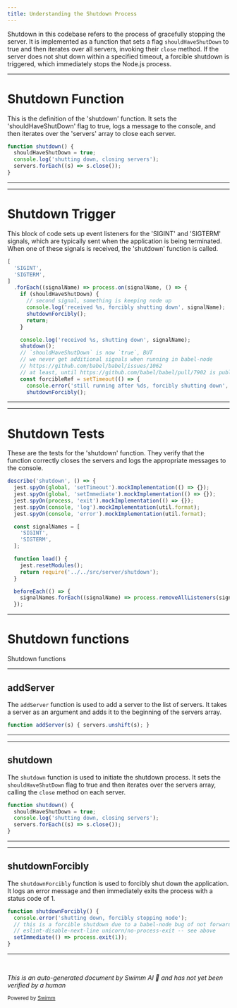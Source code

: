 ```yaml
---
title: Understanding the Shutdown Process
---
```

Shutdown in this codebase refers to the process of gracefully stopping the server. It is implemented as a function that sets a flag `shouldHaveShutDown` to true and then iterates over all servers, invoking their `close` method. If the server does not shut down within a specified timeout, a forcible shutdown is triggered, which immediately stops the Node.js process.

<SwmSnippet path="/src/server/shutdown.js" line="23">

---

# Shutdown Function

This is the definition of the 'shutdown' function. It sets the 'shouldHaveShutDown' flag to true, logs a message to the console, and then iterates over the 'servers' array to close each server.

```javascript
function shutdown() {
  shouldHaveShutDown = true;
  console.log('shutting down, closing servers');
  servers.forEach((s) => s.close());
}
```

---

</SwmSnippet>

<SwmSnippet path="/src/server/shutdown.js" line="36">

---

# Shutdown Trigger

This block of code sets up event listeners for the 'SIGINT' and 'SIGTERM' signals, which are typically sent when the application is being terminated. When one of these signals is received, the 'shutdown' function is called.

```javascript
[
  'SIGINT',
  'SIGTERM',
]
  .forEach((signalName) => process.on(signalName, () => {
    if (shouldHaveShutDown) {
      // second signal, something is keeping node up
      console.log('received %s, forcibly shutting down', signalName);
      shutdownForcibly();
      return;
    }

    console.log('received %s, shutting down', signalName);
    shutdown();
    // `shouldHaveShutDown` is now `true`, BUT
    // we never get additional signals when running in babel-node
    // https://github.com/babel/babel/issues/1062
    // at least, until https://github.com/babel/babel/pull/7902 is published
    const forcibleRef = setTimeout(() => {
      console.error('still running after %ds, forcibly shutting down', FORCIBLE_SHUTDOWN_TIMEOUT / 1e3);
      shutdownForcibly();
```

---

</SwmSnippet>

<SwmSnippet path="/__tests__/server/shutdown.spec.js" line="19">

---

# Shutdown Tests

These are the tests for the 'shutdown' function. They verify that the function correctly closes the servers and logs the appropriate messages to the console.

```javascript
describe('shutdown', () => {
  jest.spyOn(global, 'setTimeout').mockImplementation(() => {});
  jest.spyOn(global, 'setImmediate').mockImplementation(() => {});
  jest.spyOn(process, 'exit').mockImplementation(() => {});
  jest.spyOn(console, 'log').mockImplementation(util.format);
  jest.spyOn(console, 'error').mockImplementation(util.format);

  const signalNames = [
    'SIGINT',
    'SIGTERM',
  ];

  function load() {
    jest.resetModules();
    return require('../../src/server/shutdown');
  }

  beforeEach(() => {
    signalNames.forEach((signalName) => process.removeAllListeners(signalName));
  });

```

---

</SwmSnippet>

# Shutdown functions

Shutdown functions

<SwmSnippet path="/src/server/shutdown.js" line="21">

---

## addServer

The `addServer` function is used to add a server to the list of servers. It takes a server as an argument and adds it to the beginning of the servers array.

```javascript
function addServer(s) { servers.unshift(s); }
```

---

</SwmSnippet>

<SwmSnippet path="/src/server/shutdown.js" line="23">

---

## shutdown

The `shutdown` function is used to initiate the shutdown process. It sets the `shouldHaveShutDown` flag to true and then iterates over the servers array, calling the `close` method on each server.

```javascript
function shutdown() {
  shouldHaveShutDown = true;
  console.log('shutting down, closing servers');
  servers.forEach((s) => s.close());
}
```

---

</SwmSnippet>

<SwmSnippet path="/src/server/shutdown.js" line="29">

---

## shutdownForcibly

The `shutdownForcibly` function is used to forcibly shut down the application. It logs an error message and then immediately exits the process with a status code of 1.

```javascript
function shutdownForcibly() {
  console.error('shutting down, forcibly stopping node');
  // this is a forcible shutdown due to a babel-node bug of not forwarding the signal
  // eslint-disable-next-line unicorn/no-process-exit -- see above
  setImmediate(() => process.exit(1));
}
```

---

</SwmSnippet>

&nbsp;

*This is an auto-generated document by Swimm AI 🌊 and has not yet been verified by a human*

<SwmMeta version="3.0.0" repo-id="Z2l0aHViJTNBJTNBREVNTy1vbmUtYXBwJTNBJTNBZ2lsYWRuYXZvdA==" repo-name="DEMO-one-app" doc-type="overview"><sup>Powered by [Swimm](/)</sup></SwmMeta>
